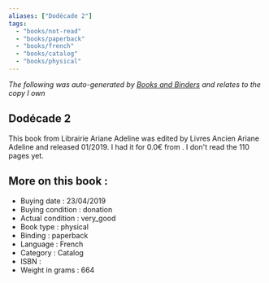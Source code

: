 ```yaml
---
aliases: ["Dodécade 2"] 
tags: 
  - "books/not-read" 
  - "books/paperback" 
  - "books/french"
  - "books/catalog"
  - "books/physical"
---
```


_The following was auto-generated by [Books and Binders](Books%20and%20Binders.md) and relates to the copy I own_
## Dodécade 2
This book from Librairie Ariane Adeline was edited by Livres Ancien Ariane Adeline and released 01/2019. I had it for 0.0€ from . I don't read the 110 pages yet.

## More on this book :
- Buying date : 23/04/2019
- Buying condition : donation
- Actual condition : very_good
- Book type : physical
- Binding : paperback
- Language : French
- Category : Catalog
- ISBN : 
- Weight in grams : 664
